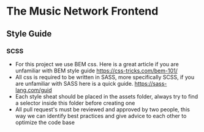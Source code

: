 # The Music Network Frontend
## Style Guide
### SCSS
* For this project we use BEM css. Here is a great article if you are unfamiliar with BEM style guide https://css-tricks.com/bem-101/
* All css is required to be written in SASS, more specifically SCSS, if you are unfamiliar with SASS here is a quick guide. https://sass-lang.com/guid
* Each style sheat should be placed in the assets folder, always try to find a selector inside this folder before creating one
* All pull request's must be reviewed and approved by two people, this way we can identify best practices and give advice to each other to optimize the code base




